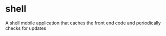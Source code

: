 # shell
A shell mobile application that caches the front end code and periodically checks for updates
